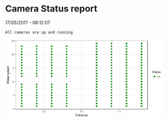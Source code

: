 Camera Status report
================
17/05/2017 - 08:12:07

    All cameras are up and running

![](camreport_files/figure-markdown_github/unnamed-chunk-2-1.png)
